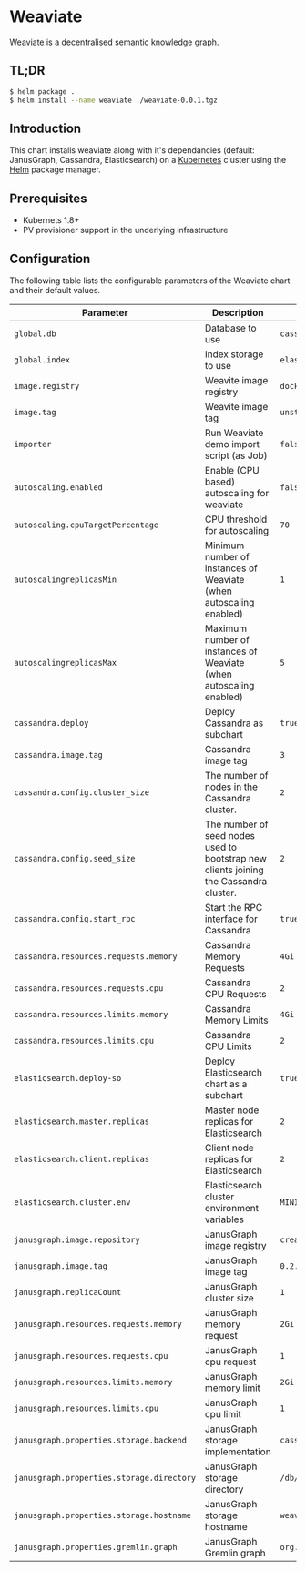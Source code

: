 # Weaviate

[Weaviate](https://www.semi.network/products/weaviate.html) is a decentralised semantic knowledge graph.

## TL;DR

```bash
$ helm package .
$ helm install --name weaviate ./weaviate-0.0.1.tgz
```

## Introduction

This chart installs weaviate along with it's dependancies (default: JanusGraph, Cassandra, Elasticsearch) on a [Kubernetes](http://kubernetes.io) cluster using the [Helm](https://helm.sh) package manager.

## Prerequisites

- Kubernets 1.8+
- PV provisioner support in the underlying infrastructure

## Configuration

The following table lists the configurable parameters of the Weaviate chart and their default values.

| Parameter                                  					| Description                                                                                 | Default                                             |
|---------------------------------------------------------------|---------------------------------------------------------------------------------------------|-----------------------------------------------------|
| `global.db`			                     					| Database to use                                                               			  | `cassandra`                                         |
| `global.index`                             					| Index storage to use   	                                                                  | `elasticsearch`                                     |
| `image.registry`                           					| Weavite image registry                                                                      | `docker.io/`                                        |
| `image.tag`	                             					| Weavite image tag                                                                        	  | `unstable`                                          |
| `importer`	                             					| Run Weaviate demo import script (as Job)                                                    | `false`                                             |
| `autoscaling.enabled`	                     					| Enable (CPU based) autoscaling for weaviate                                                 | `false`                                             |
| `autoscaling.cpuTargetPercentage`	                     		| CPU threshold for autoscaling                                                               | `70`                                          	    |
| `autoscalingreplicasMin`	                             		| Minimum number of instances of Weaviate (when autoscaling enabled)                          | `1`                                          		|
| `autoscalingreplicasMax`	                             		| Maximum number of instances of Weaviate (when autoscaling enabled)                          | `5`                                          		|
| `cassandra.deploy`	                     					| Deploy Cassandra as subchart                                                                | `true`                                          	|
| `cassandra.image.tag`	                     					| Cassandra image tag                                                                         | `3`                                          		|
| `cassandra.config.cluster_size`	                     		| The number of nodes in the Cassandra cluster.                                               | `2`                                          		|
| `cassandra.config.seed_size`	                     			| The number of seed nodes used to bootstrap new clients joining the Cassandra cluster.       | `2`                                          		|
| `cassandra.config.start_rpc`	                     			| Start the RPC interface for Cassandra                                                       | `true`                                          	|
| `cassandra.resources.requests.memory`	                     	| Cassandra Memory Requests                                                                   | `4Gi`                                          		|
| `cassandra.resources.requests.cpu`	                     	| Cassandra CPU Requests                                                                      | `2`                                          		|
| `cassandra.resources.limits.memory`	                     	| Cassandra Memory Limits                                                                     | `4Gi`                                          		|
| `cassandra.resources.limits.cpu`	                     		| Cassandra CPU Limits                                                                        | `2`                                          		|
| `elasticsearch.deploy-so`	                     				| Deploy Elasticsearch chart as a subchart                                                    | `true`                                          	|
| `elasticsearch.master.replicas`	                     		| Master node replicas for Elasticsearch                                                      | `2`                                          		|
| `elasticsearch.client.replicas`	                     		| Client node replicas for Elasticsearch                                                      | `2`                                          		|
| `elasticsearch.cluster.env`	                     			| Elasticsearch cluster environment variables                                                 | `MINIMUM_MASTER_NODES: "2"`                         |
| `janusgraph.image.repository`	                     			| JanusGraph image registry                                                                   | `creativesoftwarefdn/janusgraph-docker`             |
| `janusgraph.image.tag`	                     				| JanusGraph image tag                                                                        | `0.2.0`                                          	|
| `janusgraph.replicaCount`	                     				| JanusGraph cluster size                                                                     | `1`                                          		|
| `janusgraph.resources.requests.memory`	                    | JanusGraph memory request                                                                   | `2Gi`                                        	  	|
| `janusgraph.resources.requests.cpu`	                     	| JanusGraph cpu request                                                                      | `1`                                          		|
| `janusgraph.resources.limits.memory`	                     	| JanusGraph memory limit                                                                     | `2Gi`                                          		|
| `janusgraph.resources.limits.cpu`	                     		| JanusGraph cpu limit                                                                        | `1`                                          		|
| `janusgraph.properties.storage.backend`	                    | JanusGraph storage implementation                                                           | `cassandra`                                         |
| `janusgraph.properties.storage.directory`	                    | JanusGraph storage directory                                                                | `/db/cassandra`                                     |
| `janusgraph.properties.storage.hostname`	                    | JanusGraph storage hostname                                                                 | `weaviate-cassandra`                                |
| `janusgraph.properties.gremlin.graph`	                     	| JanusGraph Gremlin graph                                                                    | `org.janusgraph.core.JanusGraphFactory`             |
